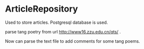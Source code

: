 # ArticleRepository
Used to store articles.
Postgresql database is used.

parse tang poetry from url http://www16.zzu.edu.cn/qts/ .

Now can parse the text file to add comments for some tang poems.